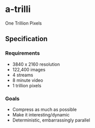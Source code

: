 # a-trilli

One Trillion Pixels

## Specification

### Requirements

* 3840 x 2160 resolution
* 122,400 images
* 4 streams
* 8 minute video
* 1 trillion pixels

### Goals

* Compress as much as possible
* Make it interesting/dynamic
* Deterministic, embarrassingly parallel

